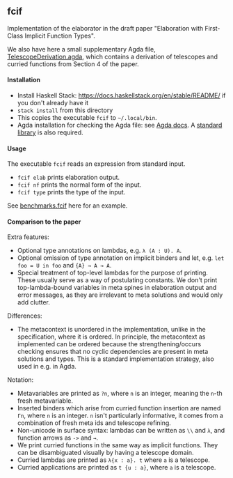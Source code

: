 ## fcif

Implementation of the elaborator in the draft paper "Elaboration with
First-Class Implicit Function Types".

We also have here a small supplementary Agda file,
[TelescopeDerivation.agda](TelescopeDerivation.agda), which contains a derivation
of telescopes and curried functions from Section 4 of the paper.

#### Installation

- Install Haskell Stack: https://docs.haskellstack.org/en/stable/README/ if you don't already have it
- `stack install` from this directory
- This copies the executable `fcif` to `~/.local/bin`.
- Agda installation for checking the Agda file: see [Agda
  docs](https://agda.readthedocs.io/en/v2.6.0.1/getting-started/installation.html). A
  [standard library](https://github.com/agda/agda-stdlib) is also required.

#### Usage

The executable `fcif` reads an expression from standard input.

- `fcif elab` prints elaboration output.
- `fcif nf` prints the normal form of the input.
- `fcif type` prints the type of the input.

See [benchmarks.fcif](benchmarks.fcif) here for an example.

#### Comparison to the paper

Extra features:
- Optional type annotations on lambdas, e.g. `λ (A : U). A`.
- Optional omission of type annotation on implicit binders and let,
   e.g. `let foo = U in foo` and `{A} → A → A`.
- Special treatment of top-level lambdas for the purpose of printing. These
  usually serve as a way of postulating constants. We don't print
  top-lambda-bound variables in meta spines in elaboration output and error
  messages, as they are irrelevant to meta solutions and would only add clutter.

Differences:
- The metacontext is unordered in the implementation, unlike in the
  specification, where it is ordered. In principle, the metacontext as
  implemented can be ordered because the strengthening/occurs checking ensures
  that no cyclic dependencies are present in meta solutions and types.  This is
  a standard implementation strategy, also used in e.g. in Agda.

Notation:
- Metavariables are printed as `?n`, where `n` is an integer, meaning
  the `n`-th fresh metavariable.
- Inserted binders which arise from curried function insertion are named `Γn`,
  where `n` is an integer. `n` isn't particularly informative, it comes from a
  combination of fresh meta ids and telescope refining.
- Non-unicode in surface syntax: lambdas can be written as
  `\\` and `λ`, and function arrows as `->` and `→`.
- We print curried functions in the same way as implicit functions. They can be
  disambiguated visually by having a telescope domain.
- Curried lambdas are printed as `λ{x : a}. t` where `a` is a telescope.
- Curried applications are printed as `t {u : a}`, where `a` is a telescope.
